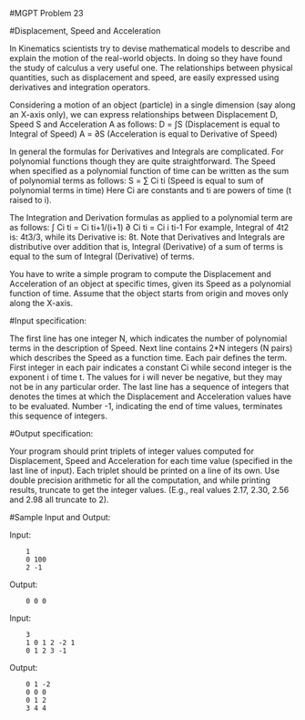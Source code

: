 #MGPT Problem 23

#Displacement, Speed and Acceleration

In Kinematics scientists try to devise mathematical models to describe and explain the motion of the real-world objects. In doing so they have found the study of calculus a very useful one. The relationships between physical quantities, such as displacement and speed, are easily expressed using derivatives and integration operators.

Considering a motion of an object (particle) in a single dimension (say along an X-axis only), we can express relationships between Displacement D, Speed S and Acceleration A as follows:
D = ∫S (Displacement is equal to Integral of Speed)
A = ∂S (Acceleration is equal to Derivative of Speed)

In general the formulas for Derivatives and Integrals are complicated. For polynomial functions though they are quite straightforward. The Speed when specified as a polynomial function of time can be written as the sum of polynomial terms as follows:
      S = ∑ Ci ti (Speed is equal to sum of polynomial terms in time)
Here Ci are constants and ti are powers of time (t raised to i).

The Integration and Derivation formulas as applied to a polynomial term are as follows:
      ∫ Ci ti = Ci ti+1/(i+1)
      ∂ Ci ti = Ci i ti-1
For example, Integral of 4t2 is: 4t3/3, while its Derivative is: 8t.
Note that Derivatives and Integrals are distributive over addition that is, Integral (Derivative) of a sum of terms is equal to the sum of Integral (Derivative) of terms.

You have to write a simple program to compute the Displacement and Acceleration of an object at specific times, given its Speed as a polynomial function of time. Assume that the object starts from origin and moves only along the X-axis.

#Input specification:

The first line has one integer N, which indicates the number of polynomial terms in the description of Speed.
Next line contains 2*N integers (N pairs) which describes the Speed as a function time. Each pair defines the term. First integer in each pair indicates a constant Ci while second integer is the exponent i of time t. The values for i will never be negative, but they may not be in any particular order.
The last line has a sequence of integers that denotes the times at which the Displacement and Acceleration values have to be evaluated. Number -1, indicating the end of time values, terminates this sequence of integers.

#Output specification:

Your program should print triplets of integer values computed for Displacement, Speed and Acceleration for each time value (specified in the last line of input). Each triplet should be printed on a line of its own. Use double precision arithmetic for all the computation, and while printing results, truncate to get the integer values. (E.g., real values 2.17, 2.30, 2.56 and 2.98 all truncate to 2).


#Sample Input and Output:


Input:

		1
		0 100
		2 -1

Output:

		0 0 0


Input:

		3
		1 0 1 2 -2 1
		0 1 2 3 -1

Output:

		0 1 -2
		0 0 0
		0 1 2
		3 4 4